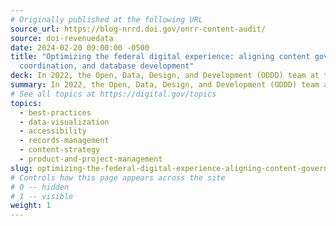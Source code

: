 ```yaml
---
# Originally published at the following URL
source_url: https://blog-nrrd.doi.gov/onrr-content-audit/
source: doi-revenuedata
date: 2024-02-20 09:00:00 -0500
title: "Optimizing the federal digital experience: aligning content governance,
  coordination, and database development"
deck: In 2022, the Open, Data, Design, and Development (ODDD) team at the Office of Natural Resources Revenue (ONRR) launched a new and improved onrr.gov website. The team has continued their efforts to update content and optimize the digital experience on their website since then. These efforts include meticulous coordination with SMEs, creation of a comprehensive content database, and an audit aligned with the M-23-22 “Delivering a Digital First Public'' initiative. ONRR’s approach to cataloging and content audit and improvement promises insights into enhancing user experience and ensuring top-notch content quality.
summary: In 2022, the Open, Data, Design, and Development (ODDD) team at the Office of Natural Resources Revenue (ONRR) launched a new and improved onrr.gov website. The team has continued their efforts to update content and optimize the digital experience on their website since then. These efforts include meticulous coordination with SMEs, creation of a comprehensive content database, and an audit aligned with the M-23-22 “Delivering a Digital First Public'' initiative. ONRR’s approach to cataloging and content audit and improvement promises insights into enhancing user experience and ensuring top-notch content quality.
# See all topics at https://digital.gov/topics
topics:
  - best-practices
  - data-visualization
  - accessibility
  - records-management
  - content-strategy
  - product-and-project-management
slug: optimizing-the-federal-digital-experience-aligning-content-governance-coordination-and-database-development
# Controls how this page appears across the site
# 0 -- hidden
# 1 -- visible
weight: 1
---
```

